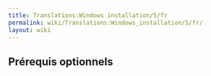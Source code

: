 ```yaml
---
title: Translations:Windows installation/5/fr
permalink: wiki/Translations:Windows_installation/5/fr/
layout: wiki
---
```


## Prérequis optionnels
